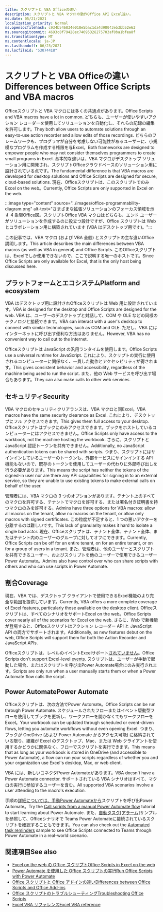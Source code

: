 ```yaml
---
title: スクリプトと VBA Officeの違い
description: スクリプトと VBA マクロの動作Office API Excel違い。
ms.date: 05/21/2021
localization_priority: Normal
ms.openlocfilehash: c934b546834e018e5bac1da4d90043eb3bb52e63
ms.sourcegitcommit: 4693c8f79428ec74695328275703af0ba1bfea8f
ms.translationtype: MT
ms.contentlocale: ja-JP
ms.lasthandoff: 06/23/2021
ms.locfileid: "53074418"
---
```

# <a name="differences-between-office-scripts-and-vba-macros"></a><span data-ttu-id="3764b-103">スクリプトと VBA Officeの違い</span><span class="sxs-lookup"><span data-stu-id="3764b-103">Differences between Office Scripts and VBA macros</span></span>

<span data-ttu-id="3764b-104">Officeスクリプトと VBA マクロには多くの共通点があります。</span><span class="sxs-lookup"><span data-stu-id="3764b-104">Office Scripts and VBA macros have a lot in common.</span></span> <span data-ttu-id="3764b-105">どちらも、ユーザーが使いやすいアクション レコーダーを使用してソリューションを自動化し、それらの記録の編集を許可します。</span><span class="sxs-lookup"><span data-stu-id="3764b-105">They both allow users to automate solutions through an easy-to-use action recorder and allow edits of those recordings.</span></span> <span data-ttu-id="3764b-106">どちらのフレームワークも、プログラマが自分を考慮しない可能性があるユーザーに、小規模なプログラムを作成する権限を与Excel。</span><span class="sxs-lookup"><span data-stu-id="3764b-106">Both frameworks are designed to empower people who may not consider themselves programmers to create small programs in Excel.</span></span>
<span data-ttu-id="3764b-107">基本的な違いは、VBA マクロがデスクトップ ソリューション用に開発され、スクリプトOfficeクラウドベースのソリューション用に設計されている点です。</span><span class="sxs-lookup"><span data-stu-id="3764b-107">The fundamental difference is that VBA macros are developed for desktop solutions and Office Scripts are designed for secure, cloud-based solutions.</span></span> <span data-ttu-id="3764b-108">現在、Officeスクリプトは、このスクリプトでのみExcel on the web。</span><span class="sxs-lookup"><span data-stu-id="3764b-108">Currently, Office Scripts are only supported in Excel on the web.</span></span>

:::image type="content" source="../images/office-programmability-diagram.png" alt-text="さまざまな拡張ソリューションのフォーカス領域を示す 4 象限Office図。スクリプトOffice VBA マクロはどちらも、エンド ユーザーがソリューションを作成するのに役立つ設計ですが、Office スクリプトは Web とコラボレーション用に構築されています (VBA はデスクトップ用です)。":::

<span data-ttu-id="3764b-110">この記事では、VBA マクロ (および VBA 全般) とスクリプトの主な違いOffice説明します。</span><span class="sxs-lookup"><span data-stu-id="3764b-110">This article describes the main differences between VBA macros (as well as VBA in general) and Office Scripts.</span></span> <span data-ttu-id="3764b-111">このOfficeスクリプトは、Excelでしか使用できないので、ここで説明する唯一のホストです。</span><span class="sxs-lookup"><span data-stu-id="3764b-111">Since Office Scripts are only available for Excel, that is the only host being discussed here.</span></span>

## <a name="platform-and-ecosystem"></a><span data-ttu-id="3764b-112">プラットフォームとエコシステム</span><span class="sxs-lookup"><span data-stu-id="3764b-112">Platform and ecosystem</span></span>

<span data-ttu-id="3764b-113">VBA はデスクトップ用に設計されOfficeスクリプトは Web 用に設計されています。</span><span class="sxs-lookup"><span data-stu-id="3764b-113">VBA is designed for the desktop and Office Scripts are designed for the web.</span></span> <span data-ttu-id="3764b-114">VBA は、ユーザーのデスクトップと対話して、COM や OLE などの同様のテクノロジと接続できます。</span><span class="sxs-lookup"><span data-stu-id="3764b-114">VBA can interact with a user's desktop to connect with similar technologies, such as COM and OLE.</span></span> <span data-ttu-id="3764b-115">ただし、VBA にはインターネットに呼び出す便利な方法はありません。</span><span class="sxs-lookup"><span data-stu-id="3764b-115">However, VBA has no convenient way to call out to the internet.</span></span>

<span data-ttu-id="3764b-116">Officeスクリプトは JavaScript の汎用ランタイムを使用します。</span><span class="sxs-lookup"><span data-stu-id="3764b-116">Office Scripts use a universal runtime for JavaScript.</span></span> <span data-ttu-id="3764b-117">これにより、スクリプトの実行に使用されるコンピューターに関係なく、一貫した動作とアクセシビリティが得されます。</span><span class="sxs-lookup"><span data-stu-id="3764b-117">This gives consistent behavior and accessibility, regardless of the machine being used to run the script.</span></span> <span data-ttu-id="3764b-118">また、他の Web サービスを呼び出す場合もあります。</span><span class="sxs-lookup"><span data-stu-id="3764b-118">They can also make calls to other web services.</span></span>

## <a name="security"></a><span data-ttu-id="3764b-119">セキュリティ</span><span class="sxs-lookup"><span data-stu-id="3764b-119">Security</span></span>

<span data-ttu-id="3764b-120">VBA マクロのセキュリティクリアランスは、VBA マクロと同Excel。</span><span class="sxs-lookup"><span data-stu-id="3764b-120">VBA macros have the same security clearance as Excel.</span></span> <span data-ttu-id="3764b-121">これにより、デスクトップにフル アクセスできます。</span><span class="sxs-lookup"><span data-stu-id="3764b-121">This gives them full access to your desktop.</span></span> <span data-ttu-id="3764b-122">Officeスクリプトはブックにのみアクセスできます。ブックをホストしているコンピューターにはアクセスできません。</span><span class="sxs-lookup"><span data-stu-id="3764b-122">Office Scripts only have access to the workbook, not the machine hosting the workbook.</span></span> <span data-ttu-id="3764b-123">さらに、スクリプトと JavaScript 認証トークンを共有できません。</span><span class="sxs-lookup"><span data-stu-id="3764b-123">Additionally, no JavaScript authentication tokens can be shared with scripts.</span></span> <span data-ttu-id="3764b-124">つまり、スクリプトにはサインインしているユーザーのトークンも、外部サービスにサインインする API 機能もないので、既存のトークンを使用してユーザーの代わりに外部呼び出しを行う必要があります。</span><span class="sxs-lookup"><span data-stu-id="3764b-124">This means the script has neither the tokens of the signed-in user nor are there any API capabilities for signing in to an external service, so they are unable to use existing tokens to make external calls on behalf of the user.</span></span>

<span data-ttu-id="3764b-125">管理者には、VBA マクロの 3 つのオプションがあります。テナント上のすべてのマクロを許可する、テナントでマクロを許可する、または署名付き証明書を持つマクロのみを許可する。</span><span class="sxs-lookup"><span data-stu-id="3764b-125">Admins have three options for VBA macros: allow all macros on the tenant, allow no macros on the tenant, or allow only macros with signed certificates.</span></span> <span data-ttu-id="3764b-126">この粒度が不足すると、1 つの悪いアクターを分離するのは難しいです。</span><span class="sxs-lookup"><span data-stu-id="3764b-126">This lack of granularity makes it hard to isolate a single bad actor.</span></span> <span data-ttu-id="3764b-127">現在、Officeスクリプトは、テナント全体、テナント全体、またはテナント内のユーザーのグループに対してオフにできます。</span><span class="sxs-lookup"><span data-stu-id="3764b-127">Currently, Office Scripts can be off for an entire tenant, on for an entire tenant, or on for a group of users in a tenant.</span></span> <span data-ttu-id="3764b-128">また、管理者は、他のユーザーとスクリプトを共有できるユーザー、およびスクリプトを他のユーザーで使用できるユーザー Power Automate。</span><span class="sxs-lookup"><span data-stu-id="3764b-128">Admins also have control over who can share scripts with others and who can use scripts in Power Automate.</span></span>

## <a name="coverage"></a><span data-ttu-id="3764b-129">割合</span><span class="sxs-lookup"><span data-stu-id="3764b-129">Coverage</span></span>

<span data-ttu-id="3764b-130">現在、VBA では、デスクトップ クライアントで使用できるExcel機能のより完全な範囲を提供しています。</span><span class="sxs-lookup"><span data-stu-id="3764b-130">Currently, VBA offers a more complete coverage of Excel features, particularly those available on the desktop client.</span></span> <span data-ttu-id="3764b-131">Officeスクリプトは、すべてのシナリオをサポートExcel on the web。</span><span class="sxs-lookup"><span data-stu-id="3764b-131">Office Scripts cover nearly all of the scenarios for Excel on the web.</span></span> <span data-ttu-id="3764b-132">さらに、Web で新機能が登場すると、Officeスクリプトはアクション レコーダー API と JavaScript API の両方でサポートされます。</span><span class="sxs-lookup"><span data-stu-id="3764b-132">Additionally, as new features debut on the web, Office Scripts will support them for both the Action Recorder and JavaScript APIs.</span></span>

<span data-ttu-id="3764b-133">Officeスクリプトは、レベルのイベントExcelサポート[されていません](/office/vba/excel/concepts/events-worksheetfunctions-shapes/using-events-with-excel-objects)。</span><span class="sxs-lookup"><span data-stu-id="3764b-133">Office Scripts don't support Excel-level [events](/office/vba/excel/concepts/events-worksheetfunctions-shapes/using-events-with-excel-objects).</span></span> <span data-ttu-id="3764b-134">スクリプトは、ユーザーが手動で起動した場合、またはスクリプトを呼び出Power Automate場合にのみ実行されます。</span><span class="sxs-lookup"><span data-stu-id="3764b-134">Scripts are only run when a user manually starts them or when a Power Automate flow calls the script.</span></span>

## <a name="power-automate"></a><span data-ttu-id="3764b-135">Power Automate</span><span class="sxs-lookup"><span data-stu-id="3764b-135">Power Automate</span></span>

<span data-ttu-id="3764b-136">Officeスクリプトは、次の方法でPower Automate。</span><span class="sxs-lookup"><span data-stu-id="3764b-136">Office Scripts can be run through Power Automate.</span></span> <span data-ttu-id="3764b-137">スケジュールされたフローまたはイベント駆動型フローを使用してブックを更新し、ワークフローを開かなくてもワークフローをExcel。</span><span class="sxs-lookup"><span data-stu-id="3764b-137">Your workbook can be updated through scheduled or event-driven flows, letting you automate workflows without even opening Excel.</span></span> <span data-ttu-id="3764b-138">つまり、ブックが OneDrive (および Power Automate からアクセス可能) に格納されている限り、組織が Excel のデスクトップ、Mac、または Web クライアントを使用するかどうかに関係なく、フローでスクリプトを実行できます。</span><span class="sxs-lookup"><span data-stu-id="3764b-138">This means that as long as your workbook is stored in OneDrive (and accessible to Power Automate), a flow can run your scripts regardless of whether you and your organization use Excel's desktop, Mac, or web client.</span></span>

<span data-ttu-id="3764b-139">VBA には、新しいコネクタPower Automateがあります。</span><span class="sxs-lookup"><span data-stu-id="3764b-139">VBA doesn't have a Power Automate connector.</span></span> <span data-ttu-id="3764b-140">サポートされている VBA シナリオはすべて、マクロの実行に参加するユーザーを含む。</span><span class="sxs-lookup"><span data-stu-id="3764b-140">All supported VBA scenarios involve a user attending to the macro's execution.</span></span>

<span data-ttu-id="3764b-141">手順の[詳細については、手動Power Automateから](../tutorials/excel-power-automate-manual.md)スクリプトを呼び出Power Automate。</span><span class="sxs-lookup"><span data-stu-id="3764b-141">Try the [Call scripts from a manual Power Automate flow](../tutorials/excel-power-automate-manual.md) tutorial to start learning about Power Automate.</span></span> <span data-ttu-id="3764b-142">また、[自動タスク[アラーム]](scenarios/task-reminders.md)サンプルを参照して、Officeシナリオで Teams Power Automateに接続されているスクリプトを確認することもできます。</span><span class="sxs-lookup"><span data-stu-id="3764b-142">You can also check out the [Automated task reminders](scenarios/task-reminders.md) sample to see Office Scripts connected to Teams through Power Automate in a real-world scenario.</span></span>

## <a name="see-also"></a><span data-ttu-id="3764b-143">関連項目</span><span class="sxs-lookup"><span data-stu-id="3764b-143">See also</span></span>

- [<span data-ttu-id="3764b-144">Excel on the web の Office スクリプト</span><span class="sxs-lookup"><span data-stu-id="3764b-144">Office Scripts in Excel on the web</span></span>](../overview/excel.md)
- [<span data-ttu-id="3764b-145">Power Automate を使用した Office スクリプトの実行</span><span class="sxs-lookup"><span data-stu-id="3764b-145">Run Office Scripts with Power Automate</span></span>](../develop/power-automate-integration.md)
- [<span data-ttu-id="3764b-146">Office スクリプトと Office アドインの違い</span><span class="sxs-lookup"><span data-stu-id="3764b-146">Differences between Office Scripts and Office Add-ins</span></span>](add-ins-differences.md)
- [<span data-ttu-id="3764b-147">Office スクリプトのトラブルシューティング</span><span class="sxs-lookup"><span data-stu-id="3764b-147">Troubleshooting Office Scripts</span></span>](../testing/troubleshooting.md)
- [<span data-ttu-id="3764b-148">Excel VBA リファレンス</span><span class="sxs-lookup"><span data-stu-id="3764b-148">Excel VBA reference</span></span>](/office/vba/api/overview/excel)
